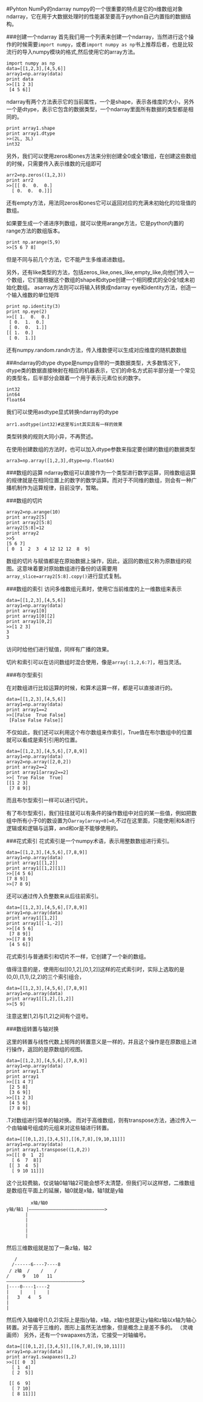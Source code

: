 #Pyhton NumPy的ndarray
numpy的一个很重要的特点是它的n维数组对象ndarray，它在用于大数据处理时的性能甚至要高于python自己内置指的数据结构。

###创建一个ndarray
首先我们用一个列表来创建一个ndarray，当然进行这个操作的时候需要`import numpy`，或者`import numpy as np`书上推荐后者，也是比较流行的导入numpy模块的格式,然后使用它的array方法。
```
import numpy as np
data=[[1,2,3],[4,5,6]]
array1=np.array(data)
print data
>>[[1 2 3]
 [4 5 6]]
```

ndarray有两个方法表示它的当前属性，一个是shape，表示各维度的大小，另外一个是dtype，表示它包含的数据类型，一个ndarray里面所有数据的类型都是相同的。
```
print array1.shape
print array1.dtype
>>(2L, 3L)
int32
```
另外，我们可以使用zeros和ones方法来分别创建全0或全1数组，在创建这些数组的时候，只需要传入表示维数的元组即可
```
arr2=np.zeros((1,2,3))
print arr2
>>[[[ 0.  0.  0.]
  [ 0.  0.  0.]]]
```
还有empty方法，用法同zeros和ones它可以返回对应的充满未初始化的垃圾值的数组。

如果要生成一个递进序列数组，就可以使用arange方法，它是python内置的range方法的数组版本。
```
print np.arange(5,9)
>>[5 6 7 8]
```
但是不同与前几个方法，它不能产生多维递进数组。

另外，还有like类型的方法，包括zeros_like,ones_like,empty_like,向他们传入一个数组，它们能根据这个数组的shape和dtype创建一个相同模式的全0全1或未初始化数组。
asarray方法则可以将输入转换成ndarray
eye和identity方法，创造一个输入维数的单位矩阵
```
print np.identity(3)
print np.eye(2)
>>[[ 1.  0.  0.]
 [ 0.  1.  0.]
 [ 0.  0.  1.]]
[[ 1.  0.]
 [ 0.  1.]]
```

还有numpy.random.randn方法，传入维数便可以生成对应维度的随机数数组

###ndarray的dtype
dtype是numpy自带的一类数据类型，大多数情况下，dtype类的数据直接映射在相应的机器表示，它们的命名方式前半部分是一个常见的类型名，后半部分会跟着一个用于表示元素位长的数字。
```
int32
int64
float64
```
我们可以使用asdtype显式转换ndarray的dtype
```
arr1.asdtype(int32)#这里写int其实具有一样的效果
```
类型转换的规则大同小异，不再赘述。

在使用创建数组的方法时，也可以加入dtype参数来指定要创建的数组的数据类型
```
arra3=np.array([1,2,3],dtype=np.float64)
```

###数组的运算
ndarray数组可以直接作为一个类型进行数学运算，同维数组运算的规律就是在相同位置上的数字的数学运算。而对于不同维的数组，则会有一种广播机制作为运算规律，目前没学，暂略。

###数组的切片
```
array2=np.arange(10)
print array2[5]
print array2[5:8]
array2[5:8]=12
print array2
>>5
[5 6 7]
[ 0  1  2  3  4 12 12 12  8  9]
```
数组的切片与赋值都是在原始数据上操作，因此，返回的数组又称为原数组的视图。这意味着要对原始数组进行备份的话需要用`array_slice=array2[5:8].copy()`进行显式复制。

###数组的索引
访问多维数组元素时，使用它当前维度的上一维数组来表示
```
data=[[1,2,3],[4,5,6]]
array1=np.array(data)
print array1[0]
print array1[0][2]
print array1[0,2]
>>[1 2 3]
3
3
```
访问时给他们进行赋值，同样有广播的效果。

切片和索引可以在访问数组时混合使用，像是`array[:1,2,6:7]`，相当灵活。

###布尔型索引

在对数组进行比较运算的时候，和算术运算一样，都是可以直接进行的。
```
data=[[1,2,3],[4,5,6]]
array1=np.array(data)
print array1==2
>>[[False  True False]
 [False False False]]
```
不仅如此，我们还可以利用这个布尔数组来作索引，True值在布尔数组中的位置就可以看成是索引引用的位置。
```
data=[[1,2,3],[4,5,6],[7,8,9]]
array1=np.array(data)
array2=np.array([2,0,2])
print array2==2
print array1[array2==2]
>>[ True False  True]
[[1 2 3]
 [7 8 9]]
```
而且布尔型索引一样可以进行切片。

有了布尔型索引，我们往往就可以有条件的操作数组中对应的某一些值，例如把数组中所有小于0的数设置为0`array[array<0]=0`,不过在这里面，只能使用|和&进行逻辑或和逻辑与运算，and和or是不能够使用的。

###花式索引
花式索引是一个numpy术语，表示用整数数组进行索引。
```
data=[[1,2,3],[4,5,6],[7,8,9]]
array1=np.array(data)
print array1[[1,2]]
print array1[[1,2][1]]
>>[[4 5 6]
[7 8 9]]
>>[7 8 9]
```
还可以通过传入负整数来从后往前索引。
```
data=[[1,2,3],[4,5,6],[7,8,9]]
array1=np.array(data)
print array1[[1,2]]
print array1[[-1,-2]]
>>[[4 5 6]
 [7 8 9]]
>>[[7 8 9]
 [4 5 6]]
```
花式索引与普通索引和切片不一样，它创建了一个新的数组。

值得注意的是，使用形似[[0,1,2],[0,1,2]]这样的花式索引时，实际上选取的是(0,0),(1,1),(2,2)的三个索引组合，
```
data=[[1,2,3],[4,5,6],[7,8,9]]
array1=np.array(data)
print array1[[1,2],[1,2]]
>>[5 9]
```
注意这里[1,2]与[1,2]之间有个逗号。

###数组转置与轴对换

这里的转置与线性代数上矩阵的转置意义是一样的，并且这个操作是在原数组上进行操作，返回的是原数组的视图。
```
data=[[1,2,3],[4,5,6],[7,8,9]]
array1=np.array(data)
print array1.T
print array1
>>[[1 4 7]
 [2 5 8]
 [3 6 9]]
>>[[1 2 3]
 [4 5 6]
 [7 8 9]]
```
.T对数组进行简单的轴对换。
而对于高维数组，则有transpose方法，通过传入一个由轴编号组成的元组来对这些轴进行转置。
```
data=[[[0,1,2],[3,4,5]],[[6,7,8],[9,10,11]]]
array1=np.array(data)
print array1.transpose((1,0,2))
>>[[[ 0  1  2]
  [ 6  7  8]]
 [[ 3  4  5]
  [ 9 10 11]]]
```
这个比较费脑，仅说轴0轴1轴2可能会想不太清楚，但我们可以这样想，二维数组是数组在平面上的延展，轴0就是x轴，轴1就是y轴
```
	  	 x轴/轴0
y轴/轴1 |————————————————————————————>
       |
       |
       |
       |
       |
```
然后三维数组就是加了一条z轴，轴2
```
   /
  /------6----7----8
 / z轴  /    /    /
/	  9   10   11
————————————————————————————>
|----0----1----2
|    |    |    |
|	3	4	5
|
|
```
然后传入轴编号(1,0,2)实际上是指(y轴，x轴，z轴)也就是让y轴和z轴以x轴为轴心转置。对于高于三维的，图形上虽然无法想象，但是概念上是差不多的。
（灵魂画师）
另外，还有一个swapaxes方法，它接受一对轴编号。
```
data=[[[0,1,2],[3,4,5]],[[6,7,8],[9,10,11]]]
array1=np.array(data)
print array1.swapaxes(1,2)
>>[[[ 0  3]
  [ 1  4]
  [ 2  5]]

 [[ 6  9]
  [ 7 10]
  [ 8 11]]]
```